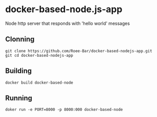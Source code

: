 # docker-based-node.js-app
Node http server that responds with 'hello world' messages
## Clonning
```
git clone https://github.com/Roee-Bar/docker-based-nodejs-app.git
git cd docker-based-nodejs-app
```
## Building
```
docker build docker-based-node
```
## Running
```
doker run -e PORT=8000 -p 8000:000 docker-based-node
```
